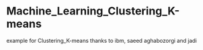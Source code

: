 # Machine_Learning_Clustering_K-means
 example for Clustering_K-means thanks to ibm, saeed aghabozorgi and jadi
